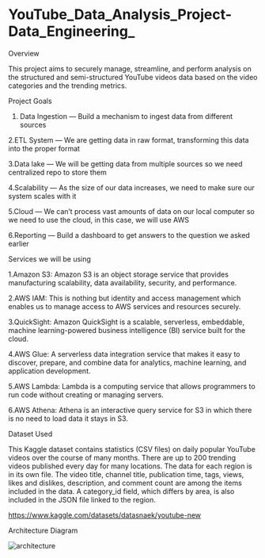 # YouTube_Data_Analysis_Project-Data_Engineering_

Overview

This project aims to securely manage, streamline, and perform analysis on the structured and semi-structured YouTube videos data based on the video categories and the trending metrics.

Project Goals

1. Data Ingestion — Build a mechanism to ingest data from different sources

2.ETL System — We are getting data in raw format, transforming this data into the proper format

3.Data lake — We will be getting data from multiple sources so we need centralized repo to store them

4.Scalability — As the size of our data increases, we need to make sure our system scales with it

5.Cloud — We can’t process vast amounts of data on our local computer so we need to use the cloud, in this case, we will use AWS

6.Reporting — Build a dashboard to get answers to the question we asked earlier

Services we will be using

1.Amazon S3: Amazon S3 is an object storage service that provides manufacturing scalability, data availability, security, and performance.

2.AWS IAM: This is nothing but identity and access management which enables us to manage access to AWS services and resources securely.

3.QuickSight: Amazon QuickSight is a scalable, serverless, embeddable, machine learning-powered business intelligence (BI) service built for the cloud.

4.AWS Glue: A serverless data integration service that makes it easy to discover, prepare, and combine data for analytics, machine learning, and application development.

5.AWS Lambda: Lambda is a computing service that allows programmers to run code without creating or managing servers.

6.AWS Athena: Athena is an interactive query service for S3 in which there is no need to load data it stays in S3.

Dataset Used

This Kaggle dataset contains statistics (CSV files) on daily popular YouTube videos over the course of many months. There are up to 200 trending videos published every day for many locations. The data for each region is in its own file. The video title, channel title, publication time, tags, views, likes and dislikes, description, and comment count are among the items included in the data. A category_id field, which differs by area, is also included in the JSON file linked to the region.

https://www.kaggle.com/datasets/datasnaek/youtube-new

Architecture Diagram


![architecture](https://user-images.githubusercontent.com/117716236/224554262-8a2f4b2f-7ee8-494d-8aae-1650f97ffecf.jpeg)
